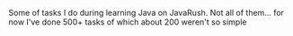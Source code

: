 Some of tasks I do during learning Java on JavaRush. Not all of them... for now I've done 500+ tasks of which about 200 weren't so simple